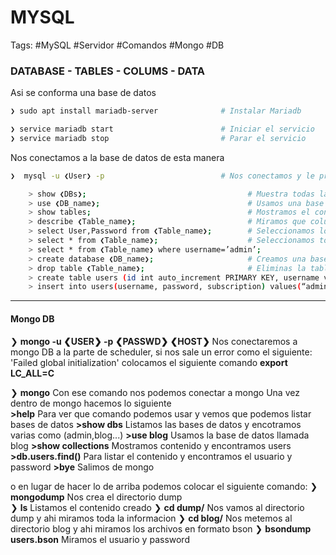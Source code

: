 # MYSQL 

Tags: #MySQL #Servidor #Comandos #Mongo #DB 

### DATABASE - TABLES - COLUMS - DATA 
Asi se conforma una base de datos

```bash
❯ sudo apt install mariadb-server              # Instalar Mariadb
```

```bash
❯ service mariadb start                        # Iniciar el servicio
❯ service mariadb stop                         # Parar el servicio
```


Nos conectamos a la base de datos de esta manera 
```bash
❯  mysql -u ❮User❯ -p                          # Nos conectamos y le proporcionamos la password encontrada en el archivo anterior

	> show ❮DBs❯;                                    # Muestra todas las bases de datos existentes
	> use ❮DB_name❯;                                 # Usamos una base de datos especifica
	> show tables;                                   # Mostramos el contenido de las tablas de la base de datos elegida
	> describe ❮Table_name❯;                         # Miramos que columnas existen
	> select User,Password from ❮Table_name❯;        # Seleccionamos los campos de una tabla especifica 
	> select * from ❮Table_name❯;                    # Seleccionamos todo de la tabla users
	> select * from ❮Table_name❯ where username=’admin’;
	> create database ❮DB_name❯;                     # Creamos una base de datos
	> drop table ❮Table_name❯;                       # Eliminas la tabla llamada users
	> create table users (id int auto_increment PRIMARY KEY, username varchar(32), password varchar(32), subscription varchar(32));                                  # Creamos una tabla llamada Users y dentro de ella creamos las columnas con sus nombres.
	> insert into users(username, password, subscription) values(“admin”,”admin123”,”no aplica”) # Insertamos en la tabla llamada users los valores para llenarla
```

----
#### Mongo DB

❯ **mongo -u ❮USER❯ -p ❮PASSWD❯ ❮HOST❯** Nos conectaremos a mongo DB a la parte de scheduler, si nos sale un error como el siguiente: 'Failed global initialization' colocamos el siguiente comando **export LC_ALL=C**

❯ **mongo** Con ese comando nos podemos conectar a mongo 
Una vez dentro de mongo hacemos lo siguiente 	
	**>help** Para ver que comando podemos usar y vemos que podemos listar bases de datos 
	**>show dbs** Listamos las bases de datos y encotramos varias como (admin,blog...)
	**>use blog** Usamos la base de datos llamada blog 
	**>show collections** Mostramos contenido y encontramos users
	**>db.users.find()** Para listar el contenido y encontramos el usuario y password
	**>bye** Salimos de mongo

o en lugar de hacer lo de arriba podemos colocar el siguiente comando:
❯ **mongodump** Nos crea el directorio dump  
❯ **ls** Listamos el contenido creado
❯ **cd dump/** Nos vamos al directorio dump y ahi miramos toda la informacion 
❯ **cd blog/** Nos metemos al directorio blog y ahi miramos los archivos en formato bson 
❯ **bsondump users.bson** Miramos el usuario y password 